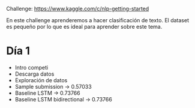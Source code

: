 Challenge: https://www.kaggle.com/c/nlp-getting-started

En este challenge aprenderemos a hacer clasificación de texto. El dataset es pequeño por lo que es ideal para aprender sobre este tema.

# Día 1

- Intro competi
- Descarga datos
- Exploración de datos
- Sample submission -> 0.57033
- Baseline LSTM -> 0.73766
- Baseline LSTM bidirectional -> 0.73766